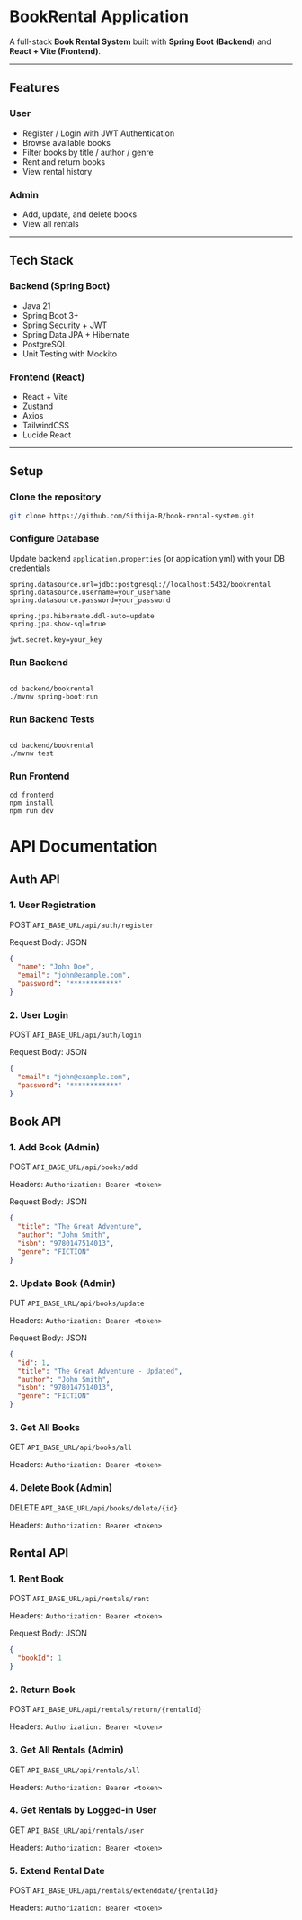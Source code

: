 # BookRental Application

A full-stack **Book Rental System** built with **Spring Boot (Backend)** and **React + Vite (Frontend)**.  


---

## Features

###   User
- Register / Login with JWT Authentication
- Browse available books
- Filter books by title / author / genre
- Rent and return books
- View rental history

### Admin
- Add, update, and delete books
- View all rentals

---

## Tech Stack

### Backend (Spring Boot)
- Java 21
- Spring Boot 3+
- Spring Security + JWT
- Spring Data JPA + Hibernate
- PostgreSQL
- Unit Testing with Mockito


### Frontend (React)
- React + Vite
- Zustand 
- Axios 
- TailwindCSS
- Lucide React 

---

## Setup

### Clone the repository
```bash
git clone https://github.com/Sithija-R/book-rental-system.git
```
### Configure Database

Update backend ```application.properties``` (or application.yml) with your DB credentials
```
spring.datasource.url=jdbc:postgresql://localhost:5432/bookrental
spring.datasource.username=your_username
spring.datasource.password=your_password

spring.jpa.hibernate.ddl-auto=update
spring.jpa.show-sql=true

jwt.secret.key=your_key

```
### Run Backend
```

cd backend/bookrental
./mvnw spring-boot:run
```
### Run Backend Tests
```

cd backend/bookrental
./mvnw test

```
### Run Frontend
```
cd frontend
npm install
npm run dev
```

# API Documentation
##  Auth API



### 1. User Registration
POST `API_BASE_URL/api/auth/register`


Request Body: JSON
```json
{
  "name": "John Doe",
  "email": "john@example.com",
  "password": "************"
}
```
### 2. User Login
POST `API_BASE_URL/api/auth/login`


Request Body: JSON
```json
{
  "email": "john@example.com",
  "password": "************"
}
```
##  Book API

### 1. Add Book (Admin)
POST `API_BASE_URL/api/books/add`  

Headers:  `Authorization: Bearer <token>`

Request Body: JSON  
```json
{
  "title": "The Great Adventure",
  "author": "John Smith",
  "isbn": "9780147514013",
  "genre": "FICTION"
}

```

### 2. Update Book  (Admin)
PUT `API_BASE_URL/api/books/update`  

Headers:  `Authorization: Bearer <token>`

Request Body: JSON  
```json
{
  "id": 1,
  "title": "The Great Adventure - Updated",
  "author": "John Smith",
  "isbn": "9780147514013",
  "genre": "FICTION"
}

```
### 3. Get All Books 
GET `API_BASE_URL/api/books/all` 

Headers:  `Authorization: Bearer <token>` 

### 4. Delete Book  (Admin)
DELETE `API_BASE_URL/api/books/delete/{id}`  

Headers:  `Authorization: Bearer <token>`

## Rental API

### 1. Rent Book 
POST `API_BASE_URL/api/rentals/rent`  

Headers:  `Authorization: Bearer <token>`

Request Body: JSON  
```json
{
  "bookId": 1
}
```

### 2. Return Book  
POST `API_BASE_URL/api/rentals/return/{rentalId}`  

Headers:  `Authorization: Bearer <token>`



### 3. Get All Rentals (Admin)
GET `API_BASE_URL/api/rentals/all` 

Headers:  `Authorization: Bearer <token>` 


### 4. Get Rentals by Logged-in User
GET `API_BASE_URL/api/rentals/user` 

Headers:  `Authorization: Bearer <token>` 

### 5. Extend Rental Date
POST `API_BASE_URL/api/rentals/extenddate/{rentalId}`  

Headers:  `Authorization: Bearer <token>`
